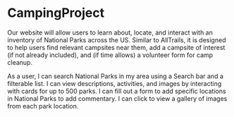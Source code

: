 # CampingProject

Our website will allow users to learn about, locate, and interact with an inventory of National Parks across the US. Similar to AllTrails, it is designed to help users find relevant campsites near them, add a campsite of interest (if not already included), and (if time allows) a volunteer form for camp cleanup.

As a user, I can search National Parks in my area using a Search bar and a filterable list.
I can view descriptions, activities, and images by interacting with cards for up to 500 parks.
I can fill out a form to add specific locations in National Parks to add commentary.
I can click to view a gallery of images from each park location.
